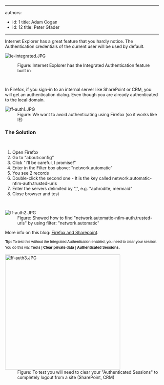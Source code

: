 

---
authors:
  - id: 1
    title: Adam Cogan
  - id: 12
    title: Peter Gfader
---




<span class='intro'> <p>Internet Explorer has a great feature that you hardly notice. The Authentication credentials of the current user will be used by default.</p><dl class="image"><dt> 
      <img src="/PublishingImages/ie-integrated.JPG" alt="ie-integrated.JPG" /> 
   </dt><dd>Figure&#58; Internet Explorer has the Integrated Authentication feature built in</dd></dl>​​ 
<p>In Firefox, if you sign-in to an internal server like SharePoint or CRM, you will get an authentication dialog. Even though you are already authenticated to the local domain.</p><dl class="image"><dt><img src="/PublishingImages/ff-auth1.JPG" alt="ff-auth1.JPG" /></dt><dd>Figure&#58; We want to avoid authenticating using Firefox (so it works like IE)</dd></dl> </span>

<h3>The Solution</h3>​​​ 
<ol><li>Open Firefox</li><li>Go to &quot;about&#58;config&quot;</li><li>Click &quot;I'll be careful, I promise!&quot;</li><li>Enter in the Filter box above&#58; &quot;network.automatic&quot;</li><li>You see 2 records</li><li>Double-click the second one - It is the key called network.automatic-ntlm-auth.trusted-uris</li><li>Enter the servers delimited by &quot;,&quot;, e.g. &quot;aphrodite, mermaid&quot;</li><li>Close browser and test</li></ol>​​​ 
<dl class="image"><dt> <img src="/PublishingImages/ff-auth2.JPG" alt="ff-auth2.JPG" /> </dt><dd>Figure&#58; Showed how to find &quot;network.automatic-ntlm-auth.trusted-uris&quot; by using filter&#58; &quot;network.automatic&quot;</dd></dl><p>More info on this blog&#58; <a href="http&#58;//www.cauldwell.net/patrick/blog/PermaLink%2cguid%2cc7f1e799-c4ae-4758-9de7-5c3e7a16f3da.aspx" target="_blank">Firefox and Sharepoint</a>.</p><p>
   <span style="color&#58;#000000;font-family&#58;verdana, sans-serif;font-size&#58;12px;line-height&#58;16.8px;"><b>Tip&#58;</b>&#160;</span><span style="color&#58;#000000;font-family&#58;verdana, sans-serif;font-size&#58;12px;line-height&#58;16.8px;">To test this without the Integrated Authentication enabled, you need to clear your session. You do this via&#58;&#160;</span><span style="color&#58;#000000;font-family&#58;verdana, sans-serif;font-size&#58;12px;line-height&#58;16.8px;"><b>Tools</b> | <b>Clear private data</b> | <b>Authenticated Sessions</b></span>.<b></b> <br></p><dl class="image"><dt><img src="/PublishingImages/ff-auth3.JPG" alt="ff-auth3.JPG" style="width&#58;377px;" /></dt><dd>Figure&#58; To test you will need to clear your &quot;Authenticated Sessions&quot; to completely logout from a site (SharePoint, CRM)</dd></dl>


